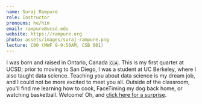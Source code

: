 ```yaml
---
name: Suraj Rampure
role: Instructor
pronouns: he/him
email: rampure@ucsd.edu
website: https://rampure.org
photo: assets/images/suraj-rampure.png
lecture: C00 (MWF 9-9:50AM, CSB 001)
---
```


I was born and raised in Ontario, Canada 🇨🇦. This is my first quarter at UCSD; prior to moving to San Diego, I was a student at UC Berkeley, where I also taught data science. Teaching you about data science is my dream job, and I could not be more excited to meet you all. Outside of the classroom, you'll find me learning how to cook, FaceTiming my dog back home, or watching basketball. Welcome! Oh, and [click here for a surprise](http://rampure.org/assets/me_dancing.gif).